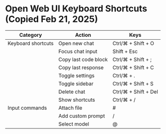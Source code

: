  # Open Web UI Keyboard Shortcuts (Copied Feb 21, 2025)
 
| Category            | Action                 | Keys                       |
|---------------------|------------------------|----------------------------|
| Keyboard shortcuts  | Open new chat          | Ctrl/⌘ + Shift + O         |
|                     | Focus chat input       | Shift + Esc                |
|                     | Copy last code block   | Ctrl/⌘ + Shift + ;         |
|                     | Copy last response     | Ctrl/⌘ + Shift + C         |
|                     | Toggle settings        | Ctrl/⌘ + .                |
|                     | Toggle sidebar         | Ctrl/⌘ + Shift + S         |
|                     | Delete chat            | Ctrl/⌘ + Shift + Del       |
|                     | Show shortcuts         | Ctrl/⌘ + /                 |
| Input commands      | Attach file            | #                          |
|                     | Add custom prompt      | /                          |
|                     | Select model           | @                          |
 